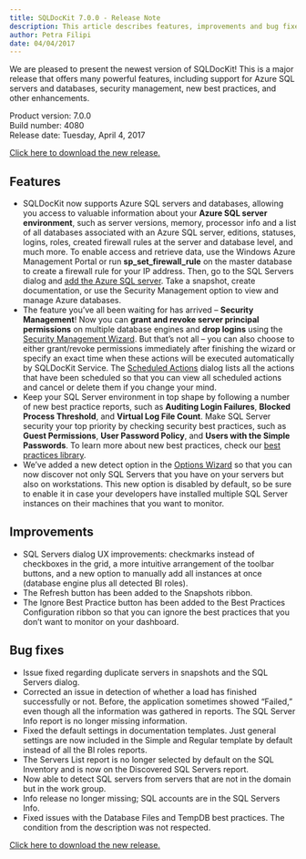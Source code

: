 ```yaml
---
title: SQLDocKit 7.0.0 - Release Note
description: This article describes features, improvements and bug fixes delivered in SQLDocKit 7.0.0
author: Petra Filipi
date: 04/04/2017
---
```


We are pleased to present the newest version of SQLDocKit!
This is a major release that offers many powerful features, including support for Azure SQL servers and databases, security management, new best practices, and other enhancements.

Product version: 7.0.0  
Build number: 4080  
Release date: Tuesday, April 4, 2017

[Click here to download the new release.](https://www.syskit.com/products/sql-manager/download)

## Features
* SQLDocKit now supports Azure SQL servers and databases, allowing you access to valuable information about your __Azure SQL server environment__, such as server versions, memory, processor info and a list of all databases associated with an Azure SQL server, editions, statuses, logins, roles, created firewall rules at the server and database level, and much more.
To enable access and retrieve data, use the Windows Azure Management Portal or run __sp_set_firewall_rule__ on the master database to create a firewall rule for your IP address. Then, go to the SQL Servers dialog and [add the Azure SQL server](#internal/how-to/add-sql-server/manually-add-sql-server). Take a snapshot, create documentation, or use the Security Management option to view and manage Azure databases.
* The feature you’ve all been waiting for has arrived – __Security Management__! Now you can __grant and revoke server principal permissions__ on multiple database engines and __drop logins__ using the [Security Management Wizard](#internal/security-management/security-management-wizard). But that’s not all – you can also choose to either grant/revoke permissions immediately after finishing the wizard or specify an exact time when these actions will be executed automatically by SQLDocKit Service. The [Scheduled Actions](#internal/security-management/scheduled-actions) dialog lists all the actions that have been scheduled so that you can view all scheduled actions and cancel or delete them if you change your mind.
* Keep your SQL Server environment in top shape by following a number of new best practice reports, such as __Auditing Login Failures__, __Blocked Process Threshold__, and __Virtual Log File Count__. Make SQL Server security your top priority by checking security best practices, such as __Guest Permissions__, __User Password Policy__, and __Users with the Simple Passwords__. To learn more about new best practices, check our [best practices library](https://syskit.com/products/sql-manager/resources/sql-server-best-practices-library/).
* We’ve added a new detect option in the [Options Wizard](#internal/get-to-know-syskit-sql-manager/backstage-screen/options-wizard) so that you can now discover not only SQL Servers that you have on your servers but also on workstations. This new option is disabled by default, so be sure to enable it in case your developers have installed multiple SQL Server instances on their machines that you want to monitor.

## Improvements
* SQL Servers dialog UX improvements: checkmarks instead of checkboxes in the grid, a more intuitive arrangement of the toolbar buttons, and a new option to manually add all instances at once (database engine plus all detected BI roles).
* The Refresh button has been added to the Snapshots ribbon.
* The Ignore Best Practice button has been added to the Best Practices Configuration ribbon so that you can ignore the best practices that you don’t want to monitor on your dashboard.

## Bug fixes
* Issue fixed regarding duplicate servers in snapshots and the SQL Servers dialog.
* Corrected an issue in detection of whether a load has finished successfully or not. Before, the application sometimes showed “Failed,” even though all the information was gathered in reports.
The SQL Server Info report is no longer missing information.
* Fixed the default settings in documentation templates. Just general settings are now included in the Simple and Regular template by default instead of all the BI roles reports.
* The Servers List report is no longer selected by default on the SQL Inventory and is now on the Discovered SQL Servers report.
* Now able to detect SQL servers from servers that are not in the domain but in the work group.
* Info release no longer missing; SQL accounts are in the SQL Servers Info.
* Fixed issues with the Database Files and TempDB best practices. The condition from the description was not respected.

[Click here to download the new release.](https://www.syskit.com/products/sql-manager/download)
